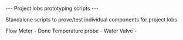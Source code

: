 --- Project lobs prototyping scripts ---

Standalone scripts to prove/test individual components for project lobs

Flow Meter        - Done
Temperature probe -
Water Valve       -
